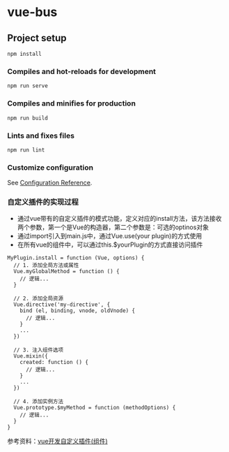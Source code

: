# vue-bus

## Project setup
```
npm install
```

### Compiles and hot-reloads for development
```
npm run serve
```

### Compiles and minifies for production
```
npm run build
```

### Lints and fixes files
```
npm run lint
```

### Customize configuration
See [Configuration Reference](https://cli.vuejs.org/config/).



### 自定义插件的实现过程

* 通过vue带有的自定义插件的模式功能，定义对应的install方法，该方法接收两个参数，第一个是Vue的构造器，第二个参数是：可选的optinos对象
* 通过import引入到main.js中，通过Vue.use(your plugin)的方式使用
* 在所有vue的组件中，可以通过this.$yourPlugin的方式直接访问插件

```
MyPlugin.install = function (Vue, options) {
  // 1. 添加全局方法或属性
  Vue.myGlobalMethod = function () {
    // 逻辑...
  }

  // 2. 添加全局资源
  Vue.directive('my-directive', {
    bind (el, binding, vnode, oldVnode) {
      // 逻辑...
    }
    ...
  })

  // 3. 注入组件选项
  Vue.mixin({
    created: function () {
      // 逻辑...
    }
    ...
  })

  // 4. 添加实例方法
  Vue.prototype.$myMethod = function (methodOptions) {
    // 逻辑...
  }
}
```


参考资料：[vue开发自定义插件(组件)](https://mp.weixin.qq.com/s?__biz=Mzg5OTE5NDEzMA==&mid=2247483686&idx=1&sn=c5f1f112ac0b939f628417f6870a1d54&scene=21#wechat_redirect)